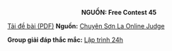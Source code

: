 **<center>NGUỒN: Free Contest 45</center>**

[Tải đề bài (PDF)](/statements/2255/NLINEUP.pdf)
**Nguồn:** [Chuyên Sơn La Online Judge](http://csloj.ddns.net/)

**Group giải đáp thắc mắc:** [Lập trình 24h](https://www.facebook.com/groups/1386904321519984)